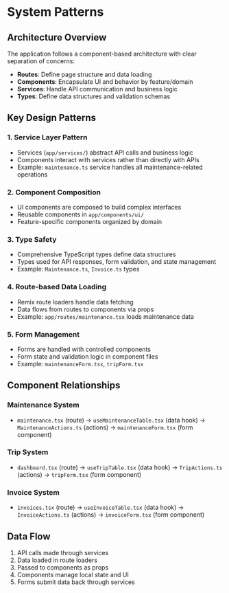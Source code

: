 # System Patterns

## Architecture Overview
The application follows a component-based architecture with clear separation of concerns:

- **Routes**: Define page structure and data loading
- **Components**: Encapsulate UI and behavior by feature/domain
- **Services**: Handle API communication and business logic
- **Types**: Define data structures and validation schemas

## Key Design Patterns

### 1. Service Layer Pattern
- Services (`app/services/`) abstract API calls and business logic
- Components interact with services rather than directly with APIs
- Example: `maintenance.ts` service handles all maintenance-related operations

### 2. Component Composition
- UI components are composed to build complex interfaces
- Reusable components in `app/components/ui/`
- Feature-specific components organized by domain

### 3. Type Safety
- Comprehensive TypeScript types define data structures
- Types used for API responses, form validation, and state management
- Example: `Maintenance.ts`, `Invoice.ts` types

### 4. Route-based Data Loading
- Remix route loaders handle data fetching
- Data flows from routes to components via props
- Example: `app/routes/maintenance.tsx` loads maintenance data

### 5. Form Management
- Forms are handled with controlled components
- Form state and validation logic in component files
- Example: `maintenanceForm.tsx`, `tripForm.tsx`

## Component Relationships

### Maintenance System
- `maintenance.tsx` (route) → `useMaintenanceTable.tsx` (data hook) → `MaintenanceActions.ts` (actions) → `maintenanceForm.tsx` (form component)

### Trip System
- `dashboard.tsx` (route) → `useTripTable.tsx` (data hook) → `TripActions.ts` (actions) → `tripForm.tsx` (form component)

### Invoice System
- `invoices.tsx` (route) → `useInvoiceTable.tsx` (data hook) → `InvoiceActions.ts` (actions) → `invoiceForm.tsx` (form component)

## Data Flow
1. API calls made through services
2. Data loaded in route loaders
3. Passed to components as props
4. Components manage local state and UI
5. Forms submit data back through services
